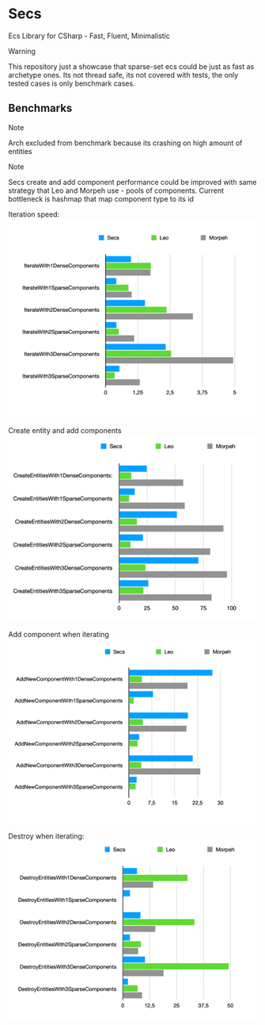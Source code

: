 # Secs
Ecs Library for CSharp - Fast, Fluent, Minimalistic 

> [!WARNING]
> This repository just a showcase that sparse-set ecs could be just as fast as archetype ones.
> Its not thread safe, its not covered with tests, the only tested cases is only benchmark cases.

## Benchmarks
> [!NOTE]
> Arch excluded from benchmark because its crashing on high amount
> of entities

> [!NOTE]
> Secs create and add component performance could be improved with same 
> strategy that Leo and Morpeh use - pools of components. Current bottleneck is hashmap that map component type to its id

Iteration speed:
![img_1.png](img_1.png)

Create entity and add components
![img_2.png](img_2.png)

Add component when iterating
![img_3.png](img_3.png)

Destroy when iterating:
![img_4.png](img_4.png)
